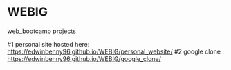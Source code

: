 # WEBIG

web_bootcamp projects

#1 personal site hosted here: https://edwinbenny96.github.io/WEBIG/personal_website/
#2 google clone : https://edwinbenny96.github.io/WEBIG/google_clone/
